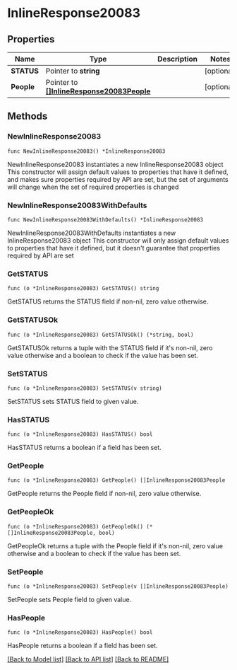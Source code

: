 # InlineResponse20083

## Properties

Name | Type | Description | Notes
------------ | ------------- | ------------- | -------------
**STATUS** | Pointer to **string** |  | [optional] 
**People** | Pointer to [**[]InlineResponse20083People**](InlineResponse20083People.md) |  | [optional] 

## Methods

### NewInlineResponse20083

`func NewInlineResponse20083() *InlineResponse20083`

NewInlineResponse20083 instantiates a new InlineResponse20083 object
This constructor will assign default values to properties that have it defined,
and makes sure properties required by API are set, but the set of arguments
will change when the set of required properties is changed

### NewInlineResponse20083WithDefaults

`func NewInlineResponse20083WithDefaults() *InlineResponse20083`

NewInlineResponse20083WithDefaults instantiates a new InlineResponse20083 object
This constructor will only assign default values to properties that have it defined,
but it doesn't guarantee that properties required by API are set

### GetSTATUS

`func (o *InlineResponse20083) GetSTATUS() string`

GetSTATUS returns the STATUS field if non-nil, zero value otherwise.

### GetSTATUSOk

`func (o *InlineResponse20083) GetSTATUSOk() (*string, bool)`

GetSTATUSOk returns a tuple with the STATUS field if it's non-nil, zero value otherwise
and a boolean to check if the value has been set.

### SetSTATUS

`func (o *InlineResponse20083) SetSTATUS(v string)`

SetSTATUS sets STATUS field to given value.

### HasSTATUS

`func (o *InlineResponse20083) HasSTATUS() bool`

HasSTATUS returns a boolean if a field has been set.

### GetPeople

`func (o *InlineResponse20083) GetPeople() []InlineResponse20083People`

GetPeople returns the People field if non-nil, zero value otherwise.

### GetPeopleOk

`func (o *InlineResponse20083) GetPeopleOk() (*[]InlineResponse20083People, bool)`

GetPeopleOk returns a tuple with the People field if it's non-nil, zero value otherwise
and a boolean to check if the value has been set.

### SetPeople

`func (o *InlineResponse20083) SetPeople(v []InlineResponse20083People)`

SetPeople sets People field to given value.

### HasPeople

`func (o *InlineResponse20083) HasPeople() bool`

HasPeople returns a boolean if a field has been set.


[[Back to Model list]](../README.md#documentation-for-models) [[Back to API list]](../README.md#documentation-for-api-endpoints) [[Back to README]](../README.md)


